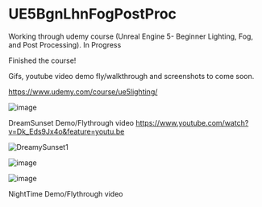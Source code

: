 # UE5BgnLhnFogPostProc
Working through udemy course (Unreal Engine 5- Beginner Lighting, Fog, and Post Processing). In Progress


Finished the course! 

Gifs, youtube video demo fly/walkthrough and screenshots to come soon. 

https://www.udemy.com/course/ue5lighting/

![image](https://user-images.githubusercontent.com/3318539/180628089-44794023-1f16-4247-9001-5bc0c1b46f9f.png)



DreamSunset Demo/Flythrough video
https://www.youtube.com/watch?v=Dk_Eds9Jx4o&feature=youtu.be

![DreamySunset1](https://user-images.githubusercontent.com/3318539/181162781-d8ab6254-b919-4faa-ad61-0baa30fb7029.gif)

![image](https://user-images.githubusercontent.com/3318539/181157836-7022c5d1-6617-47b3-8816-55e6484b5426.png)

![image](https://user-images.githubusercontent.com/3318539/181157859-cc07099c-d660-4aef-9adb-1b0566a817df.png)


NightTime Demo/Flythrough video
